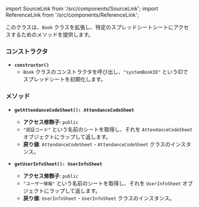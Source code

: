 import SourceLink from '/src/components/SourceLink';
import ReferenceLink from '/src/components/ReferenceLink';

<SourceLink href="/docs/attendance-management-system/source/class/SystemBook"/>
<ReferenceLink href="/docs/attendance-management-system/reference/class/SystemBook"/>

このクラスは、`Book` クラスを拡張し、特定のスプレッドシートシートにアクセスするためのメソッドを提供します。

### コンストラクタ

- **`constructor()`**
  - `Book` クラスのコンストラクタを呼び出し、`"systemBookID"` というIDでスプレッドシートを初期化します。

### メソッド

- **`getAttendanceCodeSheet(): AttendanceCodeSheet`**
  - **アクセス修飾子**: `public`
  - `"認証コード"` という名前のシートを取得し、それを `AttendanceCodeSheet` オブジェクトにラップして返します。
  - **戻り値**: `AttendanceCodeSheet` - `AttendanceCodeSheet` クラスのインスタンス。

- **`getUserInfoSheet(): UserInfoSheet`**
  - **アクセス修飾子**: `public`
  - `"ユーザー情報"` という名前のシートを取得し、それを `UserInfoSheet` オブジェクトにラップして返します。
  - **戻り値**: `UserInfoSheet` - `UserInfoSheet` クラスのインスタンス。